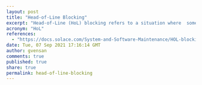 ```yaml
---
layout: post
title: "Head-of-Line Blocking"
excerpt: "Head-of-Line (HoL) blocking refers to a situation where  some Guaranteed Messages are not delivered because they are stuck behind messages that are destined for one of the full endpoints which is full."
acronym: "HoL"
references:
  - "https://docs.solace.com/System-and-Software-Maintenance/HOL-blocking.htm"
date: Tue, 07 Sep 2021 17:16:14 GMT
author: gvensan
comments: true
published: true
share: true
permalink: head-of-line-blocking
---
```

